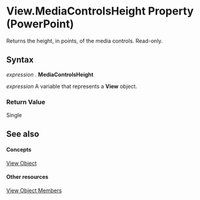 
# View.MediaControlsHeight Property (PowerPoint)

Returns the height, in points, of the media controls. Read-only.


## Syntax

 _expression_ . **MediaControlsHeight**

 _expression_ A variable that represents a **View** object.


### Return Value

Single


## See also


#### Concepts


[View Object](333e8b59-398d-4575-d37b-bfb1d3503089.md)
#### Other resources


[View Object Members](3330372c-8497-8cce-981b-3b64700eb915.md)

